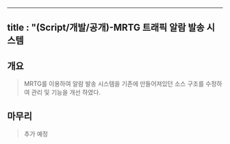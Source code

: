 
---
title : "(Script/개발/공개)-MRTG 트래픽 알람 발송 시스템
---

## 개요
>MRTG를 이용하여 알람 발송 시스템을 기존에 만들어져있던 소스 구조를 수정하여 관리 및 기능을 개선 하였다.

## 마무리
>추가 예정
